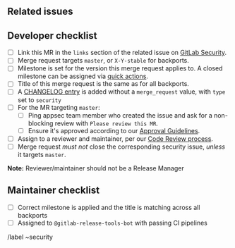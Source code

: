 <!--
# README first!
This MR should be created on `gitlab.com/gitlab-org/security/gitlab`.

See [the general developer security release guidelines](https://gitlab.com/gitlab-org/release/docs/blob/master/general/security/developer.md).

-->

## Related issues

<!-- Mention the issue(s) this MR is related to -->

## Developer checklist

- [ ] Link this MR in the `links` section of the related issue on [GitLab Security].
- [ ] Merge request targets `master`, or `X-Y-stable` for backports.
- [ ] Milestone is set for the version this merge request applies to. A closed milestone can be assigned via [quick actions].
- [ ] Title of this merge request is the same as for all backports.
- [ ] A [CHANGELOG entry](https://docs.gitlab.com/ee/development/changelog.html) is added without a `merge_request` value, with `type` set to `security`
- [ ] For the MR targeting `master`:
  - [ ] Ping appsec team member who created the issue and ask for a non-blocking review with `Please review this MR`.
  - [ ] Ensure it's approved according to our [Approval Guidelines].
- [ ] Assign to a reviewer and maintainer, per our [Code Review process].
- [ ] Merge request _must not_ close the corresponding security issue, _unless_ it targets `master`.

**Note:** Reviewer/maintainer should not be a Release Manager

## Maintainer checklist
- [ ] Correct milestone is applied and the title is matching across all backports
- [ ] Assigned to `@gitlab-release-tools-bot` with passing CI pipelines

/label ~security

[GitLab Security]: https://gitlab.com/gitlab-org/security/gitlab
[approval guidelines]: https://docs.gitlab.com/ee/development/code_review.html#approval-guidelines
[Code Review process]: https://docs.gitlab.com/ee/development/code_review.html
[quick actions]: https://docs.gitlab.com/ee/user/project/quick_actions.html#quick-actions-for-issues-merge-requests-and-epics
